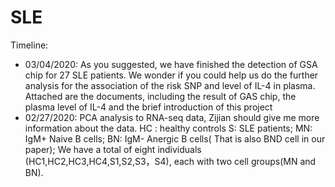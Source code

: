 # SLE

Timeline: 

* 03/04/2020: As you suggested, we have finished the detection of GSA chip for 27 SLE patients. We wonder if you could help us do the further analysis for the association of the risk SNP and level of IL-4 in plasma. Attached are the documents, including the result of GAS chip, the plasma level of IL-4 and the brief introduction of this project
* 02/27/2020: PCA analysis to RNA-seq data, Zijian should give me more information about the data. HC : healthy controls
S: SLE patients; MN: IgM+ Naive B cells; BN: IgM- Anergic B cells( That is also BND cell in our paper); We have a total of eight individuals (HC1,HC2,HC3,HC4,S1,S2,S3，S4),  each with two cell groups(MN and BN).
